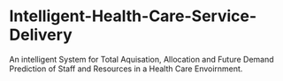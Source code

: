 # Intelligent-Health-Care-Service-Delivery
An intelligent System for Total Aquisation, Allocation and Future Demand Prediction of Staff and Resources in a Health Care Envoirnment.
